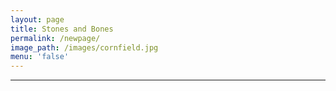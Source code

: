 ```yaml
---
layout: page
title: Stones and Bones
permalink: /newpage/
image_path: /images/cornfield.jpg
menu: 'false'
---
```



---

&nbsp;